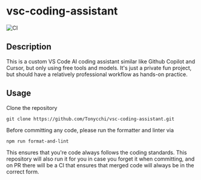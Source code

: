 # vsc-coding-assistant

![CI](https://github.com/Tonycchi/vsc-coding-assistant/actions/workflows/ci.yaml/badge.svg)

## Description

This is a custom VS Code AI coding assistant similar like Github Copilot and Cursor, but only using free tools and models. It's just a private fun project, but should have a relatively professional workflow as hands-on practice.

## Usage

Clone the repository

```shell
git clone https://github.com/Tonycchi/vsc-coding-assistant.git
```

Before committing any code, please run the formatter and linter via

```shell
npm run format-and-lint
```

This ensures that you're code always follows the coding standards. This repository will also run it for you in case you forget it when committing, and on PR there will be a CI that ensures that merged code will always be in the correct form.
